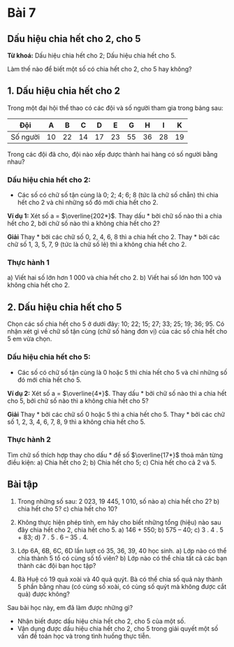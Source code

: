 # Bài 7
## Dấu hiệu chia hết cho 2, cho 5
**Từ khoá:** Dấu hiệu chia hết cho 2; Dấu hiệu chia hết cho 5.

Làm thế nào để biết một số có chia hết cho 2, cho 5 hay không?

## 1. Dấu hiệu chia hết cho 2
Trong một đại hội thể thao có các đội và số người tham gia trong bảng sau:

| Đội | A | B | C | D | E | G | H | I | K |
|---|---|---|---|---|---|---|---|---|---|
| Số người | 10 | 22 | 14 | 17 | 23 | 55 | 36 | 28 | 19 |

Trong các đội đã cho, đội nào xếp được thành hai hàng có số người bằng nhau?

### Dấu hiệu chia hết cho 2:
- Các số có chữ số tận cùng là 0; 2; 4; 6; 8 (tức là chữ số chẵn) thì chia hết cho 2 và chỉ những số đó mới chia hết cho 2.

**Ví dụ 1:** Xét số a = $\overline{202*}$. Thay dấu * bởi chữ số nào thì a chia hết cho 2, bởi chữ số nào thì a không chia hết cho 2?

**Giải**
Thay * bởi các chữ số 0, 2, 4, 6, 8 thì a chia hết cho 2.
Thay * bởi các chữ số 1, 3, 5, 7, 9 (tức là chữ số lẻ) thì a không chia hết cho 2.

### Thực hành 1
a) Viết hai số lớn hơn 1 000 và chia hết cho 2.
b) Viết hai số lớn hơn 100 và không chia hết cho 2.

## 2. Dấu hiệu chia hết cho 5
Chọn các số chia hết cho 5 ở dưới đây:
10; 22; 15; 27; 33; 25; 19; 36; 95.
Có nhận xét gì về chữ số tận cùng (chữ số hàng đơn vị) của các số chia hết cho 5 em vừa chọn.

### Dấu hiệu chia hết cho 5:
- Các số có chữ số tận cùng là 0 hoặc 5 thì chia hết cho 5 và chỉ những số đó mới chia hết cho 5.

**Ví dụ 2:** Xét số a = $\overline{4*}$. Thay dấu * bởi chữ số nào thì a chia hết cho 5, bởi chữ số nào thì a không chia hết cho 5?

**Giải**
Thay * bởi các chữ số 0 hoặc 5 thì a chia hết cho 5.
Thay * bởi các chữ số 1, 2, 3, 4, 6, 7, 8, 9 thì a không chia hết cho 5.

### Thực hành 2
Tìm chữ số thích hợp thay cho dấu * để số $\overline{17*}$ thoả mãn từng điều kiện:
a) Chia hết cho 2;
b) Chia hết cho 5;
c) Chia hết cho cả 2 và 5.

## Bài tập
1. Trong những số sau: 2 023, 19 445, 1 010, số nào
a) chia hết cho 2?
b) chia hết cho 5?
c) chia hết cho 10?

2. Không thực hiện phép tính, em hãy cho biết những tổng (hiệu) nào sau đây chia hết cho 2, chia hết cho 5.
a) 146 + 550;
b) 575 – 40;
c) 3 . 4 . 5 + 83;
d) 7 . 5 . 6 – 35 . 4.

3. Lớp 6A, 6B, 6C, 6D lần lượt có 35, 36, 39, 40 học sinh.
a) Lớp nào có thể chia thành 5 tổ có cùng số tổ viên?
b) Lớp nào có thể chia tất cả các bạn thành các đội bạn học tập?

4. Bà Huệ có 19 quả xoài và 40 quả quýt. Bà có thể chia số quả này thành 5 phần bằng nhau (có cùng số xoài, có cùng số quýt mà không được cắt quả) được không?

Sau bài học này, em đã làm được những gì?
- Nhận biết được dấu hiệu chia hết cho 2, cho 5 của một số.
- Vận dụng được dấu hiệu chia hết cho 2, cho 5 trong giải quyết một số vấn đề toán học và trong tình huống thực tiễn.
